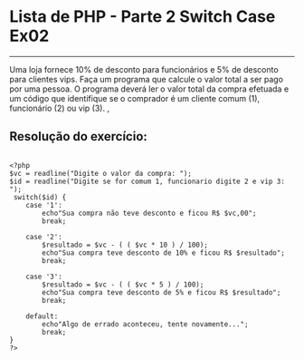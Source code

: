 # Lista de PHP - Parte 2 Switch Case Ex02

***

Uma loja fornece 10% de desconto para funcionários e 5% de desconto para clientes vips. Faça um programa que calcule o valor total a ser pago por uma pessoa. O programa deverá ler o valor total da compra efetuada e um código que identifique se o comprador é um cliente comum (1), funcionário (2) ou vip (3). ,

## Resolução do exercício:

```

<?php
$vc = readline("Digite o valor da compra: ");
$id = readline("Digite se for comum 1, funcionario digite 2 e vip 3: ");
 switch($id) {
    case '1':
        echo"Sua compra não teve desconto e ficou R$ $vc,00";
        break;
    
    case '2':
        $resultado = $vc - ( ( $vc * 10 ) / 100);
        echo"Sua compra teve desconto de 10% e ficou R$ $resultado";
        break;
        
    case '3':
        $resultado = $vc - ( ( $vc * 5 ) / 100);
        echo"Sua compra teve desconto de 5% e ficou R$ $resultado";
        break;
    
    default:
        echo"Algo de errado aconteceu, tente novamente...";
        break;
}
?>

```